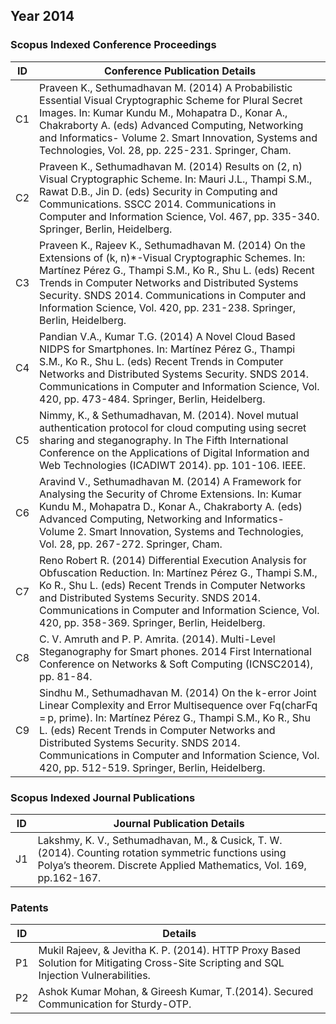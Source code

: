 ## Year 2014
### Scopus Indexed Conference Proceedings

| ID | Conference Publication Details |
| --- | ---------------------------- |
| C1 |	Praveen K., Sethumadhavan M. (2014) A Probabilistic Essential Visual Cryptographic Scheme for Plural Secret Images. In: Kumar Kundu M., Mohapatra D., Konar A., Chakraborty A. (eds) Advanced Computing, Networking and Informatics- Volume 2. Smart Innovation, Systems and Technologies, Vol. 28, pp. 225-231. Springer, Cham. |
| C2 |	Praveen K., Sethumadhavan M. (2014) Results on (2, n) Visual Cryptographic Scheme. In: Mauri J.L., Thampi S.M., Rawat D.B., Jin D. (eds) Security in Computing and Communications. SSCC 2014. Communications in Computer and Information Science, Vol. 467, pp. 335-340. Springer, Berlin, Heidelberg. |
| C3 |	Praveen K., Rajeev K., Sethumadhavan M. (2014) On the Extensions of (k, n)*-Visual Cryptographic Schemes. In: Martínez Pérez G., Thampi S.M., Ko R., Shu L. (eds) Recent Trends in Computer Networks and Distributed Systems Security. SNDS 2014. Communications in Computer and Information Science, Vol. 420, pp. 231-238. Springer, Berlin, Heidelberg. |
| C4 | Pandian V.A., Kumar T.G. (2014) A Novel Cloud Based NIDPS for Smartphones. In: Martínez Pérez G., Thampi S.M., Ko R., Shu L. (eds) Recent Trends in Computer Networks and Distributed Systems Security. SNDS 2014. Communications in Computer and Information Science, Vol. 420, pp. 473-484. Springer, Berlin, Heidelberg. |
| C5 |	Nimmy, K., & Sethumadhavan, M. (2014). Novel mutual authentication protocol for cloud computing using secret sharing and steganography. In The Fifth International Conference on the Applications of Digital Information and Web Technologies (ICADIWT 2014). pp. 101-106. IEEE. |
| C6 |	Aravind V., Sethumadhavan M. (2014) A Framework for Analysing the Security of Chrome Extensions. In: Kumar Kundu M., Mohapatra D., Konar A., Chakraborty A. (eds) Advanced Computing, Networking and Informatics- Volume 2. Smart Innovation, Systems and Technologies, Vol. 28, pp. 267-272. Springer, Cham. | 
| C7 |	Reno Robert R. (2014) Differential Execution Analysis for Obfuscation Reduction. In: Martínez Pérez G., Thampi S.M., Ko R., Shu L. (eds) Recent Trends in Computer Networks and Distributed Systems Security. SNDS 2014. Communications in Computer and Information Science, Vol. 420, pp. 358-369. Springer, Berlin, Heidelberg. | 
| C8 |	C. V. Amruth and P. P. Amrita. (2014). Multi-Level Steganography for Smart phones. 2014 First International Conference on Networks & Soft Computing (ICNSC2014), pp. 81-84. |
| C9 |	Sindhu M., Sethumadhavan M. (2014) On the k-error Joint Linear Complexity and Error Multisequence over Fq(charFq = p, prime). In: Martínez Pérez G., Thampi S.M., Ko R., Shu L. (eds) Recent Trends in Computer Networks and Distributed Systems Security. SNDS 2014. Communications in Computer and Information Science, Vol. 420, pp. 512-519. Springer, Berlin, Heidelberg. |

### Scopus Indexed Journal Publications

| ID | Journal Publication Details |
| --- | ---------------------------- |
| J1 | Lakshmy, K. V., Sethumadhavan, M., & Cusick,  T. W. (2014).  Counting rotation symmetric functions using Polya’s theorem. Discrete Applied Mathematics, Vol. 169, pp.162-167. |

### Patents

| ID | Details |
| --- | ---------------------------- |
| P1 |	Mukil Rajeev, & Jevitha K. P. (2014). HTTP Proxy Based Solution for Mitigating Cross-Site Scripting and SQL Injection Vulnerabilities. |
| P2 |	Ashok Kumar Mohan,  & Gireesh Kumar, T.(2014). Secured Communication for Sturdy-OTP. |

